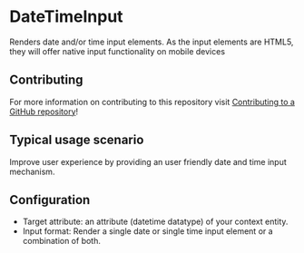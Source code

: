 # DateTimeInput

Renders date and/or time input elements. As the input elements are HTML5, they will offer native input functionality on mobile devices 
## Contributing

For more information on contributing to this repository visit [Contributing to a GitHub repository](https://world.mendix.com/display/howto50/Contributing+to+a+GitHub+repository)!

## Typical usage scenario

Improve user experience by providing an user friendly date and time input mechanism.

## Configuration

- Target attribute: an attribute (datetime datatype) of your context entity.
- Input format: Render a single date or single time input element or a combination of both.
